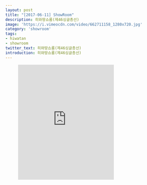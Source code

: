 ```yaml
---
layout: post
title: "[2017-06-11] ShowRoom"
description: 히와땅쇼룸(제46싱글총선)
image: 'https://i.vimeocdn.com/video/662711158_1280x720.jpg'
category: 'showroom'
tags:
- hiwatan
- showroom
twitter_text: 히와땅쇼룸(제46싱글총선)
introduction: 히와땅쇼룸(제46싱글총선)
---
```

<figure class="video_container">
<iframe src="https://player.vimeo.com/video/239670713" height="360" frameborder="0" webkitallowfullscreen mozallowfullscreen allowfullscreen></iframe>
</figure>
